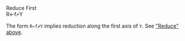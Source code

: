 <div class="heading">
  <div class="name">Reduce First</div>
  <div class="command">R←f⌿Y</div>
</div>

The form `R←f⌿Y` implies reduction along the first axis of `Y`. See ["Reduce" above](/reduce.md#Reduce).
